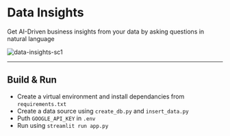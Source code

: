 # Data Insights
Get AI-Driven business insights from your data by asking questions in natural language

![data-insights-sc1](https://github.com/user-attachments/assets/3bee9bbe-5a30-4600-b856-66e141cc6d78)
<hr>

## Build & Run
- Create a virtual environment and install dependancies from `requirements.txt`
- Create a data source using `create_db.py` and `insert_data.py`
- Puth `GOOGLE_API_KEY` in `.env`
- Run using `streamlit run app.py`

